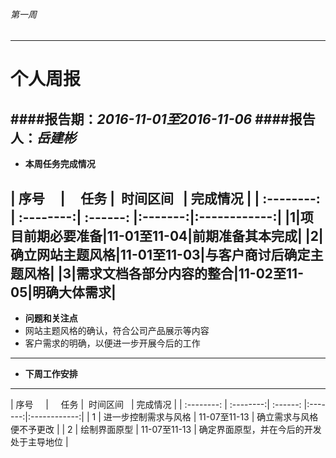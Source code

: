 ###### 第一周
------------
# 个人周报



####报告期：*2016-11-01至2016-11-06*
####报告人：*岳建彬*
------------
- **本周任务完成情况**

| 序号      |     任务 |  时间区间   | 完成情况 |
| :--------: | :--------:| :------: |:-------:|:------------:|
|1|项目前期必要准备|11-01至11-04|前期准备其本完成|
|2|确立网站主题风格|11-01至11-03|与客户商讨后确定主题风格|
|3|需求文档各部分内容的整合|11-02至11-05|明确大体需求|
------------
- **问题和关注点**
- 网站主题风格的确认，符合公司产品展示等内容
- 客户需求的明确，以便进一步开展今后的工作

------------
- **下周工作安排**
------------
| 序号      |     任务 |  时间区间   | 完成情况 |
| :--------: | :--------:| :------: |:-------:|:------------:|
|  1 | 进一步控制需求与风格  | 11-07至11-13  | 确立需求与风格便不予更改  |
|  2 | 绘制界面原型  | 11-07至11-13  | 确定界面原型，并在今后的开发处于主导地位  |




